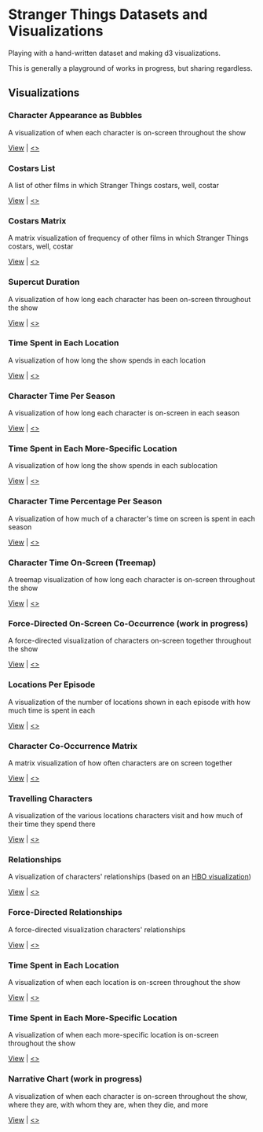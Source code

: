# Stranger Things Datasets and Visualizations

Playing with a hand-written dataset and making d3 visualizations.

This is generally a playground of works in progress, but sharing regardless.

## Visualizations

### Character Appearance as Bubbles

   A visualization of when each character is on-screen throughout the show
   
   [View](https://jeffreylancaster.github.io/stranger-things/bubble-character/) | [<>](https://github.com/jeffreylancaster/stranger-things/blob/master/bubble-character/index.html)

### Costars List

   A list of other films in which Stranger Things costars, well, costar
   
   [View](https://jeffreylancaster.github.io/stranger-things/costars-list/) | [<>](https://github.com/jeffreylancaster/stranger-things/blob/master/costars-list/index.html)

### Costars Matrix

   A matrix visualization of frequency of other films in which Stranger Things costars, well, costar
   
   [View](https://jeffreylancaster.github.io/stranger-things/costars-matrix/) | [<>](https://github.com/jeffreylancaster/stranger-things/blob/master/costars-matrix/index.html)

### Supercut Duration

   A visualization of how long each character has been on-screen throughout the show
   
   [View](https://jeffreylancaster.github.io/stranger-things/duration-character/) | [<>](https://github.com/jeffreylancaster/stranger-things/blob/master/duration-character/index.html)

### Time Spent in Each Location

   A visualization of how long the show spends in each location
   
   [View](https://jeffreylancaster.github.io/stranger-things/duration-per-location/) | [<>](https://github.com/jeffreylancaster/stranger-things/blob/master/duration-per-location/index.html)

### Character Time Per Season

   A visualization of how long each character is on-screen in each season
   
   [View](https://jeffreylancaster.github.io/stranger-things/duration-per-season/) | [<>](https://github.com/jeffreylancaster/stranger-things/blob/master/duration-per-season/index.html)

### Time Spent in Each More-Specific Location

   A visualization of how long the show spends in each sublocation
   
   [View](https://jeffreylancaster.github.io/stranger-things/duration-per-sublocation/) | [<>](https://github.com/jeffreylancaster/stranger-things/blob/master/duration-per-sublocation/index.html)

### Character Time Percentage Per Season

   A visualization of how much of a character's time on screen is spent in each season
   
   [View](https://jeffreylancaster.github.io/stranger-things/duration-percent/) | [<>](https://github.com/jeffreylancaster/stranger-things/blob/master/duration-percent/index.html)

### Character Time On-Screen (Treemap)

   A treemap visualization of how long each character is on-screen throughout the show
   
   [View](https://jeffreylancaster.github.io/stranger-things/duration-treemap/) | [<>](https://github.com/jeffreylancaster/stranger-things/blob/master/duration-treemap/index.html)

### Force-Directed On-Screen Co-Occurrence (work in progress)

   A force-directed visualization of characters on-screen together throughout the show
   
   [View](https://jeffreylancaster.github.io/stranger-things/force-directed/) | [<>](https://github.com/jeffreylancaster/stranger-things/blob/master/force-directed/index.html)

### Locations Per Episode

   A visualization of the number of locations shown in each episode with how much time is spent in each
   
   [View](https://jeffreylancaster.github.io/stranger-things/location-per-episode/) | [<>](https://github.com/jeffreylancaster/stranger-things/blob/master/location-per-episode/index.html)

### Character Co-Occurrence Matrix

   A matrix visualization of how often characters are on screen together
   
   [View](https://jeffreylancaster.github.io/stranger-things/matrix/) | [<>](https://github.com/jeffreylancaster/stranger-things/blob/master/matrix/index.html)

### Travelling Characters

   A visualization of the various locations characters visit and how much of their time they spend there
   
   [View](https://jeffreylancaster.github.io/stranger-things/region-percent/) | [<>](https://github.com/jeffreylancaster/stranger-things/blob/master/region-percent/index.html)

### Relationships

   A visualization of characters' relationships (based on an [HBO visualization](http://i.imgur.com/PG0963W.png))
   
   [View](https://jeffreylancaster.github.io/stranger-things/relations-circle/) | [<>](https://github.com/jeffreylancaster/stranger-things/blob/master/relations-circle/index.html)

### Force-Directed Relationships

   A force-directed visualization characters' relationships
   
   [View](https://jeffreylancaster.github.io/stranger-things/relations-force/) | [<>](https://github.com/jeffreylancaster/stranger-things/blob/master/relations-force/index.html)
   
### Time Spent in Each Location

   A visualization of when each location is on-screen throughout the show
   
   [View](https://jeffreylancaster.github.io/stranger-things/scenes-location/) | [<>](https://github.com/jeffreylancaster/stranger-things/blob/master/scenes-location/index.html)

### Time Spent in Each More-Specific Location

   A visualization of when each more-specific location is on-screen throughout the show
   
   [View](https://jeffreylancaster.github.io/stranger-things/scenes-sublocation/) | [<>](https://github.com/jeffreylancaster/stranger-things/blob/master/scenes-sublocation/index.html)

### Narrative Chart (work in progress)

   A visualization of when each character is on-screen throughout the show, where they are, with whom they are, when they die, and more
   
   [View](https://jeffreylancaster.github.io/stranger-things/map/) | [<>](https://github.com/jeffreylancaster/stranger-things/blob/master/map/index.html)

